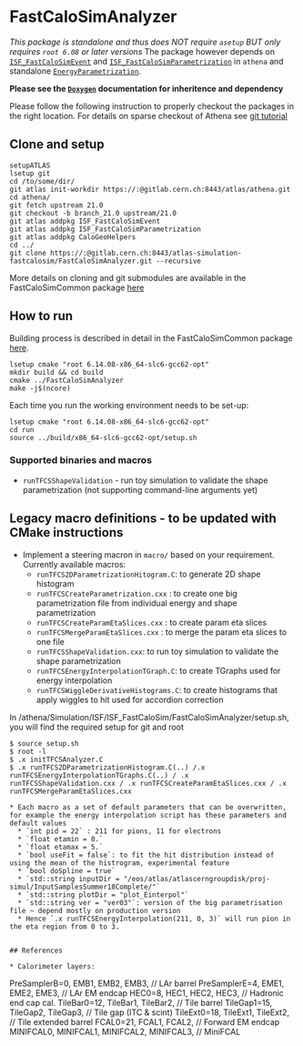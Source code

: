 # FastCaloSimAnalyzer

_This package is standalone and thus does NOT require `asetup` BUT only requires `root 6.08` or later versions_ 
The package however depends on [`ISF_FastCaloSimEvent`](https://gitlab.cern.ch/atlas/athena/tree/master/Simulation/ISF/ISF_FastCaloSim/ISF_FastCaloSimEvent) and [`ISF_FastCaloSimParametrization`](https://gitlab.cern.ch/atlas/athena/tree/master/Simulation/ISF/ISF_FastCaloSim/ISF_FastCaloSimParametrization) in `athena` and standalone [`EnergyParametrization`](https://gitlab.cern.ch/atlas-simulation-fastcalosim/EnergyParametrization). 

__Please see the [`Doxygen`](http://atlas-project-fastcalosim.web.cern.ch/atlas-project-fastcalosim/TFCSDoxygen/index.html) documentation for inheritence and dependency__

Please follow the following instruction to properly checkout the packages in the right location. For details on sparse checkout of Athena see [git tutorial](https://atlassoftwaredocs.web.cern.ch/gittutorial/git-clone/#sparse-checkout)


## Clone and setup
```
setupATLAS
lsetup git
cd /to/some/dir/
git atlas init-workdir https://:@gitlab.cern.ch:8443/atlas/athena.git
cd athena/
git fetch upstream 21.0
git checkout -b branch_21.0 upstream/21.0
git atlas addpkg ISF_FastCaloSimEvent
git atlas addpkg ISF_FastCaloSimParametrization
git atlas addpkg CaloGeoHelpers
cd ../
git clone https://:@gitlab.cern.ch:8443/atlas-simulation-fastcalosim/FastCaloSimAnalyzer.git --recursive
```
More details on cloning and git submodules are available in the FastCaloSimCommon package
[here](https://gitlab.cern.ch/atlas-simulation-fastcalosim/FastCaloSimCommon#how-to-clone-and-update)


## How to run

Building process is described in detail in the FastCaloSimCommon package
[here](https://gitlab.cern.ch/atlas-simulation-fastcalosim/FastCaloSimCommon#building-running).

```
lsetup cmake "root 6.14.08-x86_64-slc6-gcc62-opt"
mkdir build && cd build
cmake ../FastCaloSimAnalyzer
make -j$(ncore)
```

Each time you run the working environment needs to be set-up:
```
lsetup cmake "root 6.14.08-x86_64-slc6-gcc62-opt"
cd run
source ../build/x86_64-slc6-gcc62-opt/setup.sh
```

### Supported binaries and macros

* `runTFCSShapeValidation` - run toy simulation to validate the shape parametrization (not supporting command-line arguments yet)


## Legacy macro definitions - to be updated with CMake instructions

* Implement a steering macron in `macro/` based on your requirement. Currently available macros:
  * `runTFCS2DParametrizationHitogram.C`: to generate 2D shape histogram 
  *  `runTFCSCreateParametrization.cxx` : to create one big parametrization file from individual energy and shape parametrization
  *  `runTFCSCreateParamEtaSlices.cxx` : to create param eta slices
  *  `runTFCSMergeParamEtaSlices.cxx` : to merge the param eta slices to one file
  *  `runTFCSShapeValidation.cxx`: to run toy simulation to validate the shape parametrization
  *  `runTFCSEnergyInterpolationTGraph.C`: to create TGraphs used for energy interpolation
  *  `runTFCSWiggleDerivativeHistograms.C`: to create histograms that apply wiggles to hit used for accordion correction


 In /athena/Simulation/ISF/ISF_FastCaloSim/FastCaloSimAnalyzer/setup.sh, you will find the required setup for git and root

 

    $ source setup.sh 
    $ root -l  	 
    $ .x initTFCSAnalyzer.C
    $ .x runTFCS2DParametrizationHistogram.C(..) /.x runTFCSEnergyInterpolationTGraphs.C(..) / .x runTFCSShapeValidation.cxx / .x runTFCSCreateParamEtaSlices.cxx / .x runTFCSMergeParamEtaSlices.cxx

```
* Each macro as a set of default parameters that can be overwritten, for example the energy interpolation script has these parameters and default values
  * `int pid = 22` : 211 for pions, 11 for electrons
  * `float etamin = 0.` 
  * `float etamax = 5.` 
  * `bool useFit = false`: to fit the hit distribution instead of using the mean of the histrogram, experimental feature
  * `bool doSpline = true` 
  * `std::string inputDir = "/eos/atlas/atlascerngroupdisk/proj-simul/InputSamplesSummer18Complete/"` 
  * `std::string plotDir = "plot_Einterpol"` 
  * `std::string ver = "ver03"`: version of the big parametrisation file ~ depend mostly on production version
  * Hence `.x runTFCSEnergyInterpolation(211, 0, 3)` will run pion in the eta region from 0 to 3. 


## References

* Calorimeter layers:

```
PreSamplerB=0, EMB1, EMB2, EMB3,              // LAr barrel
PreSamplerE=4, EME1, EME2, EME3,                // LAr EM endcap
HEC0=8, HEC1, HEC2, HEC3,                       // Hadronic end cap cal.
TileBar0=12, TileBar1, TileBar2,                 // Tile barrel
TileGap1=15, TileGap2, TileGap3,                 // Tile gap (ITC & scint)
TileExt0=18, TileExt1, TileExt2,                 // Tile extended barrel
FCAL0=21, FCAL1, FCAL2,                          // Forward EM endcap
MINIFCAL0, MINIFCAL1, MINIFCAL2, MINIFCAL3,   // MiniFCAL 
```
